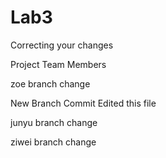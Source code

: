 # Lab3
Correcting your changes

Project Team Members

zoe branch change

New Branch Commit
Edited this file

junyu branch change

ziwei branch change
